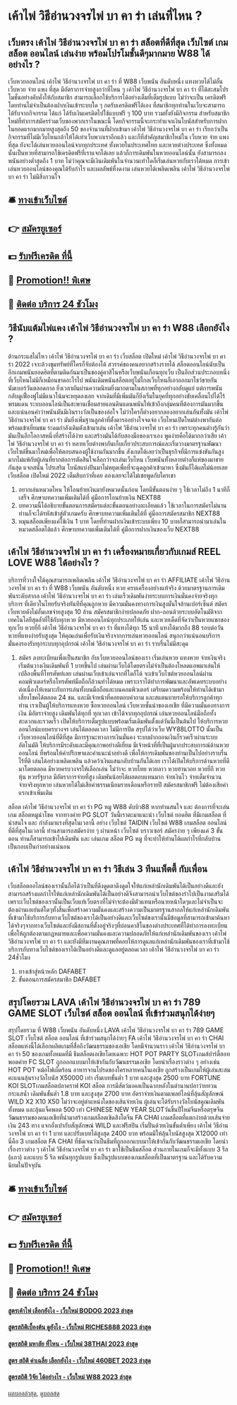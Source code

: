 # เค้าไพ่ วิธีอ่านวงจรไพ่ บา คา ร่า เล่นที่ไหน ?
## เว็บตรง เค้าไพ่ วิธีอ่านวงจรไพ่ บา คา ร่า สล็อตที่ดีที่สุด เว็บไซต์ เกมสล็อต ออนไลน์ เล่นง่าย พร้อมโปรโมชั้นดีๆมากมาย W88 ได้อย่างไร ?
เว็บหวยออนไลน์ เค้าไพ่ วิธีอ่านวงจรไพ่ บา คา ร่า ที่ W88 เว็บพนัน อันดับหนึ่ง แทงหวยได้ไม่อั้น เว็บหวย จ่าย แพง ที่สุด มีอัตราการจ่ายสูงกว่าที่ไหน ๆ เค้าไพ่ วิธีอ่านวงจรไพ่ บา คา ร่า ที่ได้สะสมโปรโมชั่นอย่างคับคั่งให้กับสมาชิก สามารถเลือกใช้บริการได้อย่างเต็มที่เต็มรูปแบบ ไม่ว่าจะเป็น เครดิตฟรีโดยท่านไม่จำเป็นต้องฝากเงินเข้าระบบใด ๆ กดรับเครดิตฟรีได้เอง ที่สมาชิกทุกท่านในเว็บจะสามารถได้รับจากกิจกรรม ได้แก่ ได้รับเงินเครดิตไปใช้แบบฟรี ๆ 100 บาท รวมทั้งยังมีกิจกรรม สำหรับสมาชิกใหม่ที่ทำการสมัครร่วมเว็บของพวกเราในขณะนี้ โดยกิจกรรมนี้จะกระทำแจกเงินโบนัสสำหรับการฝากในยอดแรกมากมายสูงสุดถึง 50 ของจำนวนที่ฝากเข้ามา เค้าไพ่ วิธีอ่านวงจรไพ่ บา คา ร่า เรียกว่าเป็นกิจกรรมที่ไม่มีเว็บไหนกล้าให้ได้เท่าเว็บพวกเราอีกแล้ว และก็ที่สำคัญสมาชิกใหม่ใน เว็บหวย จ่าย แพง ที่สุด ยังจะได้เล่นหวยออนไลน์จากทุกประเทศ ทั้งหวยในประเทศไทย และหวยต่างประเทศ ซึ่งทั้งหมดนั้นเป็นหวยที่สามารถใช้เครดิตฟรีที่เราแจกได้เลย แล้วก็การเดิมพันในหวยออนไลน์นั้น ยังสามารถลงพนันอย่างต่ำสุดถึง 1 บาท ไม่ว่าคุณจะมีเงินเดิมพันในจำนวนเท่าใดก็เริ่มเล่นหวยกับเราได้หมด การเข้าเล่นหวยออนไลน์ของคุณได้รับกำไร และผลลัพธ์ที่งดงาม เล่นหวยได้เพลิดเพลิน เค้าไพ่ วิธีอ่านวงจรไพ่ บา คา ร่า ไม่มีสิ่งกวนใจ

## 🛎 [ทางเข้าเว็บไซต์](https://bit.ly/3SdLNi2)
## 👉 [สมัครยูเซอร์](https://bit.ly/3SdLNi2)
## 💵 [รับฟรีเครดิต ที่นี้](https://bit.ly/3dyRKHj)
## 👑 [Promotion!! พิเศษ](https://bit.ly/3dyRKHj)
## 📱 [ติดต่อ บริการ 24 ชัวโมง](https://bit.ly/3dyRKHj)

## วิธีนับแต้มไพ่แคง เค้าไพ่ วิธีอ่านวงจรไพ่ บา คา ร่า W88 เลือกยังไง ?
ต้านกระแสไม่ไหว เค้าไพ่ วิธีอ่านวงจรไพ่ บา คา ร่า เว็บสล็อต เปิดใหม่ เค้าไพ่ วิธีอ่านวงจรไพ่ บา คา ร่า 2022 เจาะล้วงขุมทรัพย์ที่ใครก็จับต้องได้ สวรรค์ของคนอยากสร้างรายได้ สล็อตออนไลน์นับเป็นอีกเกมพนันยอดฮิตที่ตามติดกันมาเป็นของคู่คาสิโนหรือเว็บพนันเกือนทุกเว็บ เป็นอีกส่วนประกอบหนึ่งที่เว็บไหนไม่มีก็เหมือนขาดอะไรไป พนันเดิมพนันสล็อตอยู่ไม่ไกลเว็บไหนก็เอาออกมาโชว์ขายกันนัมเบอร์วันตลอดกาล ยิ่งเวลาผันผ่านความนิยมยิ่งมากตามในสภาพที่ทุกอย่างกลับดูแย่ แต่การพนันกลับดูเฟื่องฟูไม่มีแนวโน้มจะหยุดลงเลย จากเดิมที่มีเพิ่มมันก็ยิ่งเริ่มในยุคที่ทุกอย่างขับเคลื่อนไปได้ไร้พรมแดน ระบบออนไลน์เป็นสะพานเชื่อมสายแลนดินแดนพนันให้เข้าถึงกลุ่มคนที่ต้องการมันมากขึ้น และแน่นอนคำว่าพนันมันมีเงินรางวัลเป็นของล่อใจ ไม่ว่าใครก็ต่างอยากลองอยากเล่นกันทั้งมัน เค้าไพ่ วิธีอ่านวงจรไพ่ บา คา ร่า มันยิ่งเพิ่มฐานลูกค้าที่ตั้งตารออย่างใจจดจ่อ เว็บไหนเปิดใหม่ต่างพากันต่อพร้อมเข้าเยี่ยมชม ระดมกำลังเติมตังเข้ามาเล่น เค้าไพ่ วิธีอ่านวงจรไพ่ บา คา ร่า เพราะทุกคนต่างรู้กันว่ามันเป็นอีกโอกาสหนึ่งที่สร้างได้ง่าย และสร้างมันได้กับสองมือของเราเอง พูดง่ายคือได้มากกว่าเสีย เค้าไพ่ วิธีอ่านวงจรไพ่ บา คา ร่า หลายเว็บต่างพากันเก็บเกี่ยวประสบการณ์และเริ่มวางมาตรฐานพัฒนาเว็บไซต์ขึ้นมาใหม่เพื่อให้ตอบสนองผู้ใช้งานกันมากขึ้น สังเกตได้เลยว่าเป็นธุรกิจที่มีการแข่งขันกันสูงมากไม่แพ้กับผู้เล่นที่ยากต่อการตัดสินใจเลือกว่าจะเล่นเว็บไหน เว็บพนันทั้งหลายต่างก็แห่ของมาขายกันสุด แจกสนั่น โปรเสริม โบนัสแบ่งปันมาไม่หยุดเพื่อที่จะฉุดลูกค้าเข้ามาหา ซึ่งมันก็ได้ผลไม่น้อยเลย เว็บสล็อต เปิดใหม่ 2022 เต็มสิบกว่าที่เคย ลองเลยจะได้ไม่เชยพูดกับใครเขา
1. อยากเล่นหมวดไหน ให้โอนย้ายเงินมายังหมวดนั้นก่อน โดยมีขั้นตอนง่าย ๆ ใช้เวลาไม่ถึง 1 นาทีก็เสร็จ ศึกษาบทความเพิ่มเติมได้ที่ คู่มือการโอนย้ายเงิน NEXT88
2. บทความนี้ได้อธิบายขั้นตอนการสมัครแต่ละขั้นตอนอย่างละเอียดแล้ว ใช้เวลาในการสมัครไม่นาน ท่านก็จะได้รหัสเข้าสู่ตัวเกมครับ ศึกษาบทความเพิ่มเติมได้ที่ คู่มือการสมัครสมาชิก NEXT88
3. หมุนสล็อตเพียงแค่ใช้เงิน 1 บาท โดยที่ท่านฝากเงินเข้าระบบเพียง 10 บาทก็สามารถนำมาเล่นในหมวดสล็อตได้แล้ว ศึกษาบทความเพิ่มเติมได้ที่ คู่มือการฝากเงินของเว็บ NEXT88

## เค้าไพ่ วิธีอ่านวงจรไพ่ บา คา ร่า เครื่องหมายเกี่ยวกับเกมส์ REEL LOVE W88 ได้อย่างไร ?
บริการที่วางใจได้คุณสามารถเพลิดเพลิน เค้าไพ่ วิธีอ่านวงจรไพ่ บา คา ร่า AFFILIATE เค้าไพ่ วิธีอ่านวงจรไพ่ บา คา ร่า ที่ W88 เว็บพนัน อันดับหนึ่ง หวย ครบเครื่องอย่างแท้จริง ด้วยมาตรฐานการเดิมพันระดับสากล เค้าไพ่ วิธีอ่านวงจรไพ่ บา คา ร่า เล่นเร็วเดิมพันง่ายระบบการเงินมั่นคงจ่ายจริงทุกบริการ ที่เดียวในไทยรับจริงทันทีที่คุณถูกหวย มีความมั่นคงทางการเงินสูงมั่นใจล้านเปอร์เซ็นต์ สมัครเว็บหวยดังไม่อั้นเลขจ่ายสูงสุด 10 ล้าน สมัครสมาชิกง่ายปลอดภัย ฝาก-ถอนด้วยระบบอัตโนมัติจากเทคโนโลยีสุดล้ำที่ใช้กับทุกหวย มีหวยออนไลน์ทุกประเภทให้เล่น และหวยเด็ดที่จัดว่าเป็นหวยแขกของทุกเว็บ หวยยี่กี เค้าไพ่ วิธีอ่านวงจรไพ่ บา คา ร่า ที่แทงได้ทุก 15 นาที แทงได้มากถึง 88 รอบต่อวัน หวยที่แทงง่ายรับสูงสุด ให้คุณเล่นเพื่อรับเงินจริงจากการเล่นหวยออนไลน์ สนุกกว่าแน่นอนบริการมั่นคงรองรับทุกระบบทุกอุปกรณ์ เค้าไพ่ วิธีอ่านวงจรไพ่ บา คา ร่า ราบรื่นไม่มีสะดุด
1. สมัคร ลงทะเบียนเพื่อเป็นสมาชิก กับเว็บหวยออนไลน์ของเรา เริ่มเล่นหวย แทงหวย จ่ายเงินจริง เริ่มต้นวางเงินเดิมพันที่ 1 บาทขึ้นไป เล่นผ่านเว็บได้โดยตรงไม่จำเป็นต้องโหลดแอพมาเล่นให้เปลืองพื้นที่โทรศัพท์เลย เล่นผ่านเว็บเข้าเล่นจากที่ใดก็ได้ จะเข้าเว็บไซต์หวยออนไลน์ผ่านคอมพิวเตอร์หรือโทรศัพท์มือถือก็ล้วนทำได้หมด เพราะเราได้ทำการพัฒนาและอัพเดทระบบอย่างต่อเนื่องให้เหมาะกับการเล่นทั้งบนมือถือและบนคอมพิวเตอร์ เตรียมความพร้อมให้ท่านได้เข้ามาเสี่ยงโชคได้ตลอด 24 ชม. และมีเจ้าหน้าที่คอยตอบคำถาม และสแตนบายรอให้บริการลูกค้าทุกท่าน เราเป็นผู้ให้บริการแทงหวย ซื้อหวยออนไลน์ เว็บหวยชั้นนำของเอเชีย ที่มีความมั่นคงทางการเงิน มีอัตราจ่ายสูง เดิมพันได้ทุกที่ ทุกเวลา เข้าได้จากทุกอุปกรณ์ เล่นหวยออนไลน์มือถือทั้งสะดวกและรวดเร็ว เปิดให้บริการเต็มรูปแบบพร้อมเริ่มเดิมพันตั้งแต่วันนี้เป็นต้นไป ให้บริการหวยออนไลน์แบบครบวงจร เล่นได้ตลอดเวลา ไม่มีการปิด สรุปได้ว่าเว็บ WY88LOTTO นั้นเป็น เว็บหวยออนไลน์ที่ดีที่สุด มีการฐานะทางการเงินมั่นคง ระบบฝากถอนเงินก็รวดเร็วผ่านระบบอัตโนมัติ ให้บริการมีระดับและมีคุณภาพอย่างดีเยี่ยม มีเจ้าหน้าที่ที่เป็นผู้มากประสบการณ์ด้านหวยออนไลน์ ที่พร้อมให้คำปรึกษาและคำแนะนำอย่างดี เพื่อให้การเดิมพันของท่านเป็นไปอย่างราบรื่น ไร้ที่ติ เล่นได้อย่างเพลิดเพลิน แล้วคว้าเงินแสนกลับบ้านกันได้เลย เราได้เปิดให้บริการด้านหวยที่ดีมาโดยตลอด มีหวยครบวงจรให้เลือกเล่น ไม่ว่าจะ หวยไทย หวยลาว หวยฮานวอย หวยยี่กี หวยหุ้น หวยรัฐบาล มีอัตราการจ่ายที่สูง เดิมพันน้อยได้ผลตอบแทนมาก จ่ายเงินไว จ่ายเต็มจำนวน จ่ายจริงทุกหวย เล่นหวยได้ไม่เสียค่าธรรมเนียมรายเดือนหรือรายปี สมัครสมาชิกฟรี ไม่ต้องเสียค่าแรกเข้าเพิ่มเติม

สล็อต เค้าไพ่ วิธีอ่านวงจรไพ่ บา คา ร่า PG หมู W88 ดับบิว88 หากท่านสนใจ และ ต้องการที่จะเล่นเกม สล็อตหมูนำโชค จากทางค่าย PG SLOT วันนี้เราตะมาแนะนำ เว็บไซต์ ยอดฮิต ที่มีเกมสล็อต ที่น่าสนใจ และ กำลังมาแรงที่สุดในเวลานี้ อย่าง เว็บไซต์ TAIDIN เว็บไซต์ W88 เกมสล็อต ออนไลน์ ที่ดีที่สุดในเวลานี้ ท่านสามารถสมัครง่าย ๆ ผ่านหน้า เว็บไซต์ บราวเซอร์ สมัครง่าย ๆ เพียงแค่ 3 ขั้นตอน ท่านก็สามารถเข้าไปเดิมพัน และ เล่นเกม สล็อต PG หมู ที่จะทำให้ท่านได้ผลกำไรที่กลับบ้านเป็นกอบเป็นกำอย่างแน่นอน

## เค้าไพ่ วิธีอ่านวงจรไพ่ บา คา ร่า วิธีเล่น 3 ทีนแพ็ตตี้ กับเพื่อน
เว็บสล็อตออไลน์ของเรานั้นถือได้ว่าเป็นที่ดึงดูดตาดึงดูดใจให้แก่เหล่านักเดิมพันได้เป็นอย่างดีและยังสามารถสร้างผลกำไรให้แก่เหล่านักเดิมพันได้เป็นอย่างดีจึงสามารถนำเว็บไซต์ของรำไปเป็นงานเสริมได้เพราะเว็บไซต์ของเรานั้นเป็นเว็บแท้เว็บตรงที่ไม่จำจะต้องมีตัวแทนหรือนายหน้าใดๆและไม่จำเป็นจะต้องผ่านเอเย่นต์ใดๆทั้งสิ้นเพื่อสร้างความมั่นคงและสร้างความเป็นมาตรฐานสากลให้แก่เหล่านักเดิมพันที่เข้ามาใช้บริการกับทางเว็บไซต์ของเราได้เป็นอย่างดีและเว็บไซต์ขงเรานั้นมีข้อมูลที่สามารถเข้ามาค้นหาได้จริงๆจากทางเว็บไซต์และยังมีสถานที่ตั้งอยู่จริงๆที่บ่อนคาสิโนของต่างประเทศที่ได้ทำการลงทะเบียนเพื่อให้ถูกต้องตามกฎหมายและเพื่อความมั่นคงและความปลอดภัยให้แก่เหล่านักเดิมพันของเรา เค้าไพ่ วิธีอ่านวงจรไพ่ บา คา ร่า และยังมีทีมงานคุณภาพที่คอยให้การดูแลแก่เหล่านักเดิมพันของเราที่เข้ามาใช้บริการกับทางเว็บไซต์ของเราได้เป็นอย่างดีและดูแลอยู่ตลอดเวลา เค้าไพ่ วิธีอ่านวงจรไพ่ บา คา ร่า 24ชั่วโมง
1. ทางเข้าสู่หน้าหลัก DAFABET
2. ขั้นตอนการสมัครสมาชิก DAFABET

## สรุปโดยรวม LAVA เค้าไพ่ วิธีอ่านวงจรไพ่ บา คา ร่า 789 GAME SLOT เว็บไซต์ สล็อต ออนไลน์ ที่เข้าร่วมสนุกได้ง่ายๆ
สรุปโดยรวม ที่ W88 เว็บพนัน อันดับหนึ่ง LAVA เค้าไพ่ วิธีอ่านวงจรไพ่ บา คา ร่า 789 GAME SLOT เว็บไซต์ สล็อต ออนไลน์ ที่เข้าร่วมสนุกได้ง่ายๆ FA เค้าไพ่ วิธีอ่านวงจรไพ่ บา คา ร่า CHAI สล็อตแห่งนี้ได้เลือกผลิตเกมที่สื่อถึงวัฒนธรรมของเอเชีย โดยมีจำนวนราว เค้าไพ่ วิธีอ่านวงจรไพ่ บา คา ร่า 50 ของเกมทั้งหมดที่มี ธีมสล็อตเอเชียโดยเฉพาะ
HOT POT PARTY SLOTเกมส์ปาร์ตี้ฮอทพอตค่าย FC SLOT ถูกออกแบบมาให้เข้ากันกับวัฒนธรรมเอเชีย โดยนำเรื่องราวต่าง ๆ อย่างเช่น HOT POT หม้อไฟเผ็ดร้อน อาหารจานโปรดของใครหลายคนในเอเชีย ถูกสร้างเป็นเกมให้ผู้เล่นสะสมคะแนนลุ้นรางวัลโบนัส X50000 เท่า เริ่มเบทขั้นต่ำ 1 บาท และสูงสุด 2500 บาท
FORTUNE KOI SLOTเกมสล็อตปลาคราฟ KOI สล็อต การมีสัตว์มงคลเป็นฉากหลังในตำนานปลาว่ายทวนกระแสน้ำ เดิมพันขั้นต่ำ 1.8 บาท และสูงสุด 2700 บาท อัตราจ่ายเงินตามเพลย์ไลน์ที่ลุ้นสัญลักษณ์ WILD X2 X10 X50 ไม่ว่าจะอยู่ตำแหน่งใดของเส้นจ่ายเงิน ผู้เล่นจะได้รับรางวัลโบนัสคูณเดิมพันทั้งหมด และลุ้นแจ็คพอต 500 เท่า
CHINESE NEW YEAR SLOTวันขึ้นปีใหม่จีนหรือตรุษจีน วัฒนธรรมของคนเอเชียที่นำมาสร้างเกมสล็อตเชิดสิงโตจีน FA CHAI เกมสล็อตที่แตกง่ายด้วยเส้นจ่ายเงิน 243 ทาง แจกอั่งเปากับสัญลักษณ์ WILD และฟรีสปิน เริ่มปั่นด้วยเงินขั้นต่ำเพียง เค้าไพ่ วิธีอ่านวงจรไพ่ บา คา ร่า 1 บาท และปรับเบทได้สูงสุด 2400 บาท พร้อมมีให้ลุ้นโบนัสสูงสุด X12000 เท่า
นี่คือ 3 เกมสล็อต FA CHAI ที่ชัดเจนว่าเป็นธีมที่ถูกออกแบบมาให้เข้ากันกับวัฒนธรรมเอเชีย โดยนำเรื่องราวต่าง ๆ เค้าไพ่ วิธีอ่านวงจรไพ่ บา คา ร่า มาใช้เป็นธีมสล็อต ส่วนภายในเกมก็จะมีทั้งแบบ 3 รีล (แถว) และแบบ 5 รีล พนันทุกรูปแบบ ซึ่งเป็นรูปแบบของเกมสล็อตที่เป็นมาตรฐาน และได้รับความนิยมในปัจจุบัน

## 🛎 [ทางเข้าเว็บไซต์](https://bit.ly/3SdLNi2)
## 👉 [สมัครยูเซอร์](https://bit.ly/3SdLNi2)
## 💵 [รับฟรีเครดิต ที่นี้](https://bit.ly/3dyRKHj)
## 👑 [Promotion!! พิเศษ](https://bit.ly/3dyRKHj)
## 📱 [ติดต่อ บริการ 24 ชัวโมง](https://bit.ly/3dyRKHj)

#### [สูตรเค้าไพ่ เลือกยังไง - เว็บใหม่ BODOG 2023 ล่าสุด](https://atom.io/themes/สูตรเค้าไพ่%20เลือกยังไง%20-%20เว็บใหม่%20bodog%202023%20ล่าสุด)
#### [สูตรสถิติเบื้องต้น ดูยังไง - เว็บใหม่ RICHES888 2023 ล่าสุด](https://atom.io/themes/สูตรสถิติเบื้องต้น%20ดูยังไง%20-%20เว็บใหม่%20riches888%202023%20ล่าสุด)
#### [สูตรสถิติ มหาลัย ที่ไหน - เว็บใหม่ 38THAI 2023 ล่าสุด](https://atom.io/themes/สูตรสถิติ%20มหาลัย%20ที่ไหน%20-%20เว็บใหม่%2038thai%202023%20ล่าสุด)
#### [สูตร สถิติ ค่าเฉลี่ย เลือกยังไง - เว็บใหม่ 460BET 2023 ล่าสุด](https://atom.io/themes/สูตร%20สถิติ%20ค่าเฉลี่ย%20เลือกยังไง%20-%20เว็บใหม่%20460bet%202023%20ล่าสุด)
#### [สูตรสถิติ วิจัย ได้อย่างไร - เว็บใหม่ W88 2023 ล่าสุด](https://atom.io/themes/สูตรสถิติ%20วิจัย%20ได้อย่างไร%20-%20เว็บใหม่%20w88%202023%20ล่าสุด)

[ผลบอลล่าสุด](https://siamsport.tv "ผลบอลล่าสุด"), [ดูบอลสด](https://siamsport.tv/ดูบอลสด "ดูบอลสด")